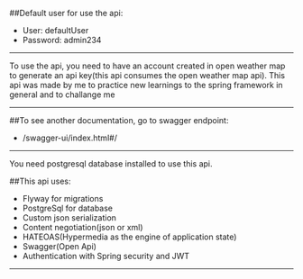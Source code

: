 ##Default user for use the api:
- User: defaultUser
- Password: admin234

---

To use the api, you need to have an account created in open weather map to generate an api key(this api consumes the open weather map api). This api was made by me to practice new learnings to the spring framework in general and to challange me

---

##To see another documentation, go to swagger endpoint:
- /swagger-ui/index.html#/

---

You need postgresql database installed to use this api.

##This api uses:
- Flyway for migrations
- PostgreSql for database
- Custom json serialization
- Content negotiation(json or xml)
- HATEOAS(Hypermedia as the engine of application state)
- Swagger(Open Api)
- Authentication with Spring security and JWT

---